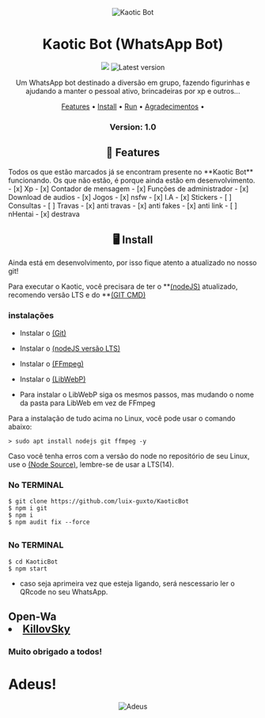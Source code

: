 <p align="center" ><img alt="Kaotic Bot" src="https://cdn.shopify.com/app-store/listing_images/ba8bf84d0f9ae4222730eca1ab6a980b/icon/COKu9ab0lu8CEAE=.png"></p>

<h1 align="center">Kaotic Bot (WhatsApp Bot)</h1>
<p align="center">
  <img alt"GitHub commit activity" src="https://img.shields.io/github/commit-activity/m/luix-guxto/KaoticBot">
  <img alt="Latest version" src="https://img.shields.io/github/v/release/luix-guxto/KaoticBot.svg" alt="Latest version">
  
  <p align="center">
  Um WhatsApp bot destinado a diversão em grupo, fazendo figurinhas e ajudando a manter o pessoal ativo, brincadeiras por xp e outros...
  </p>
</p> 



<p align="center">
<a href="https://github.com/luix-guxto/KaoticBot/blob/master/README.md#-features">Features</a> •
<a href="https://github.com/luix-guxto/KaoticBot/blob/master/README.md#-install">Install</a> •
<a href="https://github.com/luix-guxto/KaoticBot/blob/master/README.md#-iniciar">Run</a> •
<a href="https://github.com/luix-guxto/KaoticBot/blob/master/README.md#-agradecimentos">Agradecimentos</a> •
</p>

<h3><p align="center">Version: 1.0</p></h3>

<h2 align="center">📆  Features</h2>
Todos os que estão marcados já se encontram presente no **Kaotic Bot** funcionando. 
Os que não estão, é porque ainda estão em desenvolvimento.
- [x] Xp
- [x] Contador de mensagem
- [x] Funções de administrador
- [x] Download de audios
- [x] Jogos
- [x] nsfw
- [x] I.A
- [x] Stickers
- [ ] Consultas
- [ ] Travas
- [x] anti travas
- [x] anti fakes
- [x] anti link
- [ ] nHentai
- [x] destrava

<h2 align="center">🖥 Install</h2>

Ainda está em desenvolvimento, por isso fique atento a atualizado no nosso git!

Para executar o Kaotic, você precisara de ter o **[(nodeJS)](https://nodejs.org/en/download/) atualizado, recomendo versão LTS e do **[(GIT CMD)](https://git-scm.com/downloads)
### **instalações**

* Instalar o [(Git)](https://git-scm.com/downloads)
* Instalar o [(nodeJS versão LTS)](https://nodejs.org/en/download/)
* Instalar o [(FFmpeg)](https://ffmpeg.org)
* Instalar o [(LibWebP)](https://developers.google.com/speed/webp/download) 

* Para instalar o LibWebP siga os mesmos passos, mas mudando o nome da pasta para LibWeb em vez de FFmpeg

Para a instalação de tudo acima no Linux, você pode usar o comando abaixo:
```
> sudo apt install nodejs git ffmpeg -y
```
Caso você tenha erros com a versão do node no repositório de seu Linux, use o [(Node Source)](https://github.com/nodesource/distributions), lembre-se de usar a LTS(14).

### No **TERMINAL**

```
$ git clone https://github.com/luix-guxto/KaoticBot
$ npm i git
$ npm i
$ npm audit fix --force
```

<h2 align="center"🤖 Iniciar</h2>
 
 ### No **TERMINAL**
 ```
 $ cd KaoticBot
 $ npm start
 ```
 
 * caso seja aprimeira vez que esteja ligando, será nescessario ler o QRcode no seu WhatsApp.

<h2 align="center😄 Agradecimentos</h2>

* [Open-Wa](https://github.com/open-wa)
* [KillovSky](https://github.com/KillovSky)

### Muito obrigado a todos!

# Adeus!
<p align="center" ><img alt="Adeus" src="https://images.vexels.com/media/users/3/158561/isolated/lists/cfecaee52b2a66a7ec9eb0fdb342ec39-autocolante-de-adeus.png"></p>
